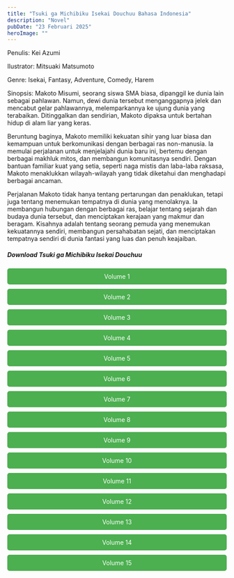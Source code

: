 ```yaml
---
title: "Tsuki ga Michibiku Isekai Douchuu Bahasa Indonesia"
description: "Novel"
pubDate: "23 Februari 2025"
heroImage: ""
---
```


Penulis: Kei Azumi

Ilustrator: Mitsuaki Matsumoto

Genre: Isekai, Fantasy, Adventure, Comedy, Harem

Sinopsis: Makoto Misumi, seorang siswa SMA biasa, dipanggil ke dunia lain sebagai pahlawan. Namun, dewi dunia tersebut menganggapnya jelek dan mencabut gelar pahlawannya, melemparkannya ke ujung dunia yang terabaikan. Ditinggalkan dan sendirian, Makoto dipaksa untuk bertahan hidup di alam liar yang keras.

Beruntung baginya, Makoto memiliki kekuatan sihir yang luar biasa dan kemampuan untuk berkomunikasi dengan berbagai ras non-manusia. Ia memulai perjalanan untuk menjelajahi dunia baru ini, bertemu dengan berbagai makhluk mitos, dan membangun komunitasnya sendiri. Dengan bantuan familiar kuat yang setia, seperti naga mistis dan laba-laba raksasa, Makoto menaklukkan wilayah-wilayah yang tidak diketahui dan menghadapi berbagai ancaman.

Perjalanan Makoto tidak hanya tentang pertarungan dan penaklukan, tetapi juga tentang menemukan tempatnya di dunia yang menolaknya. Ia membangun hubungan dengan berbagai ras, belajar tentang sejarah dan budaya dunia tersebut, dan menciptakan kerajaan yang makmur dan beragam. Kisahnya adalah tentang seorang pemuda yang menemukan kekuatannya sendiri, membangun persahabatan sejati, dan menciptakan tempatnya sendiri di dunia fantasi yang luas dan penuh keajaiban.
<!DOCTYPE html>
<html>
<head>
  <style>
  .download-button {
      display: block;
      margin: 10px 0;
      padding: 10px 20px;
      background-color: #4CAF50;
      color: white;
      text-align: center;
      text-decoration: none;
      border: none;
      border-radius: 5px;
    }
  </style>
</head>
<body>

  <h5>Download Tsuki ga Michibiku Isekai Douchuu</h5>

  <a href="https://gawr-index.floral.workers.dev/0:/LN%20&%20WN/LN%20&%20WN%20Jepang%20P1/Tsuki%20ga%20Michibiku%20Isekai%20Douchuu/Tsuki%20ga%20Michibiku%20Volume%2001%20-%20CSNovel.Blogspot.Com.pdf" class="download-button" download>Volume 1</a>
  <a href="https://gawr-index.floral.workers.dev/0:/LN%20&%20WN/LN%20&%20WN%20Jepang%20P1/Tsuki%20ga%20Michibiku%20Isekai%20Douchuu/Tsuki%20ga%20Michibiku%20Volume%2002%20-%20CSNovel.Blogspot.Com.pdf" class="download-button" download>Volume 2</a>
  <a href="https://gawr-index.floral.workers.dev/0:/LN%20&%20WN/LN%20&%20WN%20Jepang%20P1/Tsuki%20ga%20Michibiku%20Isekai%20Douchuu/Tsuki%20ga%20Michibiku%20Volume%2003%20-%20CSNovel.Blogspot.Com.pdf" class="download-button" download>Volume 3</a>
  <a href="https://gawr-index.floral.workers.dev/0:/LN%20&%20WN/LN%20&%20WN%20Jepang%20P1/Tsuki%20ga%20Michibiku%20Isekai%20Douchuu/Tsuki%20ga%20Michibiku%20Volume%2004%20-%20CSNovel.Blogspot.Com.pdf" class="download-button" download>Volume 4</a>
  <a href="https://gawr-index.floral.workers.dev/0:/LN%20&%20WN/LN%20&%20WN%20Jepang%20P1/Tsuki%20ga%20Michibiku%20Isekai%20Douchuu/Tsuki%20ga%20Michibiku%20Volume%2005%20-%20CSNovel.Blogspot.Com.pdf" class="download-button" download>Volume 5</a>
  <a href="https://gawr-index.floral.workers.dev/0:/LN%20&%20WN/LN%20&%20WN%20Jepang%20P1/Tsuki%20ga%20Michibiku%20Isekai%20Douchuu/Tsuki%20ga%20Michibiku%20Volume%2006%20-%20CSNovel.Blogspot.Com.pdf" class="download-button" download>Volume 6</a>
  <a href="https://gawr-index.floral.workers.dev/0:/LN%20&%20WN/LN%20&%20WN%20Jepang%20P1/Tsuki%20ga%20Michibiku%20Isekai%20Douchuu/Tsuki%20ga%20Michibiku%20Volume%2007%20-%20CSNovel.Blogspot.Com.pdf" class="download-button" download>Volume 7</a>
  <a href="https://gawr-index.floral.workers.dev/0:/LN%20&%20WN/LN%20&%20WN%20Jepang%20P1/Tsuki%20ga%20Michibiku%20Isekai%20Douchuu/Tsuki%20ga%20Michibiku%20Isekai%20Douchuu%20Volume%2008%20-%20CSNovel.Blogspot.com.pdf" class="download-button" download>Volume 8</a>
  <a href="https://gawr-index.floral.workers.dev/0:/LN%20&%20WN/LN%20&%20WN%20Jepang%20P1/Tsuki%20ga%20Michibiku%20Isekai%20Douchuu/Tsuki%20ga%20Michibiku%20Isekai%20Douchuu%20Volume%2009%20-%20CSNovel.Blogspot.com.pdf" class="download-button" download>Volume 9</a>
  <a href="https://gawr-index.floral.workers.dev/0:/LN%20&%20WN/LN%20&%20WN%20Jepang%20P1/Tsuki%20ga%20Michibiku%20Isekai%20Douchuu/Tsuki%20ga%20Michibiku%20Isekai%20Douchuu%20Volume%2010%20-%20CSNovel.Blogspot.com.pdf" class="download-button" download>Volume 10</a>
  <a href="https://gawr-index.floral.workers.dev/0:/LN%20&%20WN/LN%20&%20WN%20Jepang%20P1/Tsuki%20ga%20Michibiku%20Isekai%20Douchuu/Tsuki%20ga%20Michibiku%20Isekai%20Douchuu%20Volume%2011%20-%20CSNovel.Blogspot.com.pdf" class="download-button" download>Volume 11</a>
  <a href="https://gawr-index.floral.workers.dev/0:/LN%20&%20WN/LN%20&%20WN%20Jepang%20P1/Tsuki%20ga%20Michibiku%20Isekai%20Douchuu/Tsuki%20ga%20Michibiku%20Isekai%20Douchuu%20Volume%2012%20-%20CSNovel.Blogspot.com.pdf" class="download-button" download>Volume 12</a>
  <a href="https://gawr-index.floral.workers.dev/0:/LN%20&%20WN/LN%20&%20WN%20Jepang%20P1/Tsuki%20ga%20Michibiku%20Isekai%20Douchuu/Tsuki%20ga%20Michibiku%20Isekai%20Douchuu%20Volume%2013%20-%20CSNovel.Blogspot.com.pdf" class="download-button" download>Volume 13</a>
  <a href="https://gawr-index.floral.workers.dev/0:/LN%20&%20WN/LN%20&%20WN%20Jepang%20P1/Tsuki%20ga%20Michibiku%20Isekai%20Douchuu/Tsuki%20ga%20Michibiku%20Isekai%20Douchuu%20Volume%2014%20-%20CSNovel.Blogspot.com.pdf" class="download-button" download>Volume 14</a>
  <a href="https://gawr-index.floral.workers.dev/0:/LN%20&%20WN/LN%20&%20WN%20Jepang%20P1/Tsuki%20ga%20Michibiku%20Isekai%20Douchuu/Tsuki%20ga%20Michibiku%20Isekai%20Douchuu%20Volume%2015%20-%20CSNovel.Blogspot.com.pdf" class="download-button" download>Volume 15</a>

</body>
</html>

